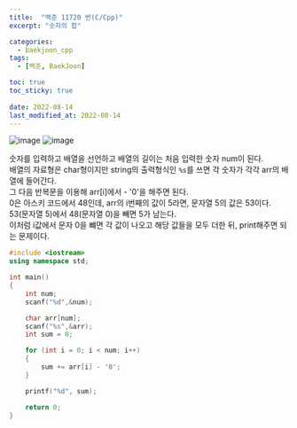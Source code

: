 ```yaml
---
title:  "백준 11720 번(C/Cpp)"
excerpt: "숫자의 합"

categories:
  - baekjoon_cpp
tags:
  - [백준, BaekJoon]

toc: true
toc_sticky: true
 
date: 2022-08-14
last_modified_at: 2022-08-14
---
```


![image](https://user-images.githubusercontent.com/106606698/184526374-573fc8de-c750-45f9-ac34-b1eb23f01093.png)
![image](https://user-images.githubusercontent.com/106606698/184526383-a2f945a9-1a6b-4969-ba70-54eea372f67a.png)
 
숫자를 입력하고 배열을 선언하고 배열의 길이는 처음 입력한 숫자 num이 된다.  
배열의 자료형은 char형이지만 string의 출력형식인 `%s`를 쓰면 각 숫자가 각각 arr의 배열에 들어간다.  
그 다음 반복문을 이용해 arr[i]에서 - '0'을 해주면 된다.  
0은 아스키 코드에서 48인데, arr의 i번째의 값이 5라면, 문자열 5의 값은 53이다.  
53(문자열 5)에서 48(문자열 0)을 빼면 5가 남는다.  
이처럼 i값에서 문자 0을 뺴면 각 값이 나오고 해당 값들을 모두 더한 뒤, print해주면 되는 문제이다.  
 
```c++
#include <iostream>
using namespace std;

int main()
{
    int num;
    scanf("%d",&num);

    char arr[num];
    scanf("%s",&arr);
    int sum = 0;

    for (int i = 0; i < num; i++)
    {
        sum += arr[i] - '0';
    }

    printf("%d", sum);

    return 0;
}
```  